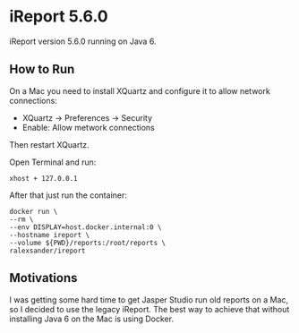 # iReport 5.6.0

iReport version 5.6.0 running on Java 6.

## How to Run

On a Mac you need to install XQuartz and configure it to allow network connections:

- XQuartz -> Preferences -> Security
- Enable: Allow metwork connections

Then restart XQuartz.

Open Terminal and run:

```
xhost + 127.0.0.1
```

After that just run the container:

```
docker run \
--rm \
--env DISPLAY=host.docker.internal:0 \
--hostname ireport \
--volume ${PWD}/reports:/root/reports \
ralexsander/ireport
```

## Motivations

I was getting some hard time to get Jasper Studio run old reports on a Mac, so I decided to use the legacy iReport. The best way to achieve that without installing Java 6 on the Mac is using Docker.
